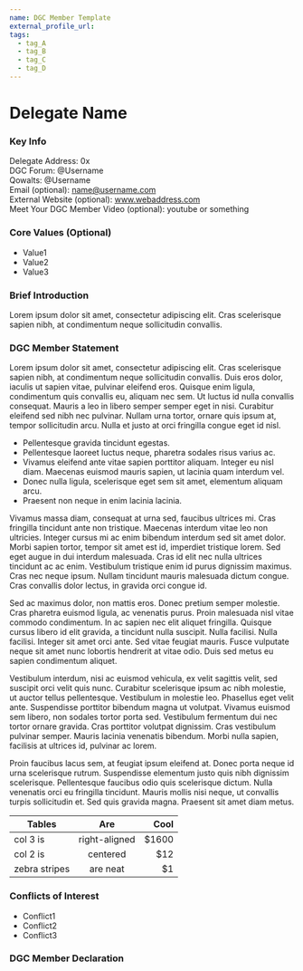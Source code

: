 ```yaml
---
name: DGC Member Template
external_profile_url:
tags:
  - tag_A
  - tag_B
  - tag_C
  - tag_D
---
```


# Delegate Name

### Key Info

Delegate Address: 0x  
DGC Forum: @Username  
Qowalts: @Username  
Email (optional): name@username.com  
External Website (optional): www.webaddress.com  
Meet Your DGC Member Video (optional): youtube or something  

### Core Values (Optional)

- Value1
- Value2
- Value3

### Brief Introduction

Lorem ipsum dolor sit amet, consectetur adipiscing elit. Cras scelerisque sapien nibh, at condimentum neque sollicitudin convallis.

### DGC Member Statement

Lorem ipsum dolor sit amet, consectetur adipiscing elit. Cras scelerisque sapien nibh, at condimentum neque sollicitudin convallis. Duis eros dolor, iaculis ut sapien vitae, pulvinar eleifend eros. Quisque enim ligula, condimentum quis convallis eu, aliquam nec sem. Ut luctus id nulla convallis consequat. Mauris a leo in libero semper semper eget in nisi. Curabitur eleifend sed nibh nec pulvinar. Nullam urna tortor, ornare quis ipsum at, tempor sollicitudin arcu. Nulla et justo at orci fringilla congue eget id nisl.

- Pellentesque gravida tincidunt egestas.
- Pellentesque laoreet luctus neque, pharetra sodales risus varius ac.
- Vivamus eleifend ante vitae sapien porttitor aliquam. Integer eu nisl diam. Maecenas euismod mauris sapien, ut lacinia quam interdum vel.
- Donec nulla ligula, scelerisque eget sem sit amet, elementum aliquam arcu.
- Praesent non neque in enim lacinia lacinia.

Vivamus massa diam, consequat at urna sed, faucibus ultrices mi. Cras fringilla tincidunt ante non tristique. Maecenas interdum vitae leo non ultricies. Integer cursus mi ac enim bibendum interdum sed sit amet dolor. Morbi sapien tortor, tempor sit amet est id, imperdiet tristique lorem. Sed eget augue in dui interdum malesuada. Cras id elit nec nulla ultrices tincidunt ac ac enim. Vestibulum tristique enim id purus dignissim maximus. Cras nec neque ipsum. Nullam tincidunt mauris malesuada dictum congue. Cras convallis dolor lectus, in gravida orci congue id.

Sed ac maximus dolor, non mattis eros. Donec pretium semper molestie. Cras pharetra euismod ligula, ac venenatis purus. Proin malesuada nisl vitae commodo condimentum. In ac sapien nec elit aliquet fringilla. Quisque cursus libero id elit gravida, a tincidunt nulla suscipit. Nulla facilisi. Nulla facilisi. Integer sit amet orci ante. Sed vitae feugiat mauris. Fusce vulputate neque sit amet nunc lobortis hendrerit at vitae odio. Duis sed metus eu sapien condimentum aliquet.

Vestibulum interdum, nisi ac euismod vehicula, ex velit sagittis velit, sed suscipit orci velit quis nunc. Curabitur scelerisque ipsum ac nibh molestie, ut auctor tellus pellentesque. Vestibulum in molestie leo. Phasellus eget velit ante. Suspendisse porttitor bibendum magna ut volutpat. Vivamus euismod sem libero, non sodales tortor porta sed. Vestibulum fermentum dui nec tortor ornare gravida. Cras porttitor volutpat dignissim. Cras vestibulum pulvinar semper. Mauris lacinia venenatis bibendum. Morbi nulla sapien, facilisis at ultrices id, pulvinar ac lorem.

Proin faucibus lacus sem, at feugiat ipsum eleifend at. Donec porta neque id urna scelerisque rutrum. Suspendisse elementum justo quis nibh dignissim scelerisque. Pellentesque faucibus odio quis scelerisque dictum. Nulla venenatis orci eu fringilla tincidunt. Mauris mollis nisi neque, ut convallis turpis sollicitudin et. Sed quis gravida magna. Praesent sit amet diam metus.

| Tables        |      Are      |  Cool |
| ------------- | :-----------: | ----: |
| col 3 is      | right-aligned | $1600 |
| col 2 is      |   centered    |   $12 |
| zebra stripes |   are neat    |    $1 |

### Conflicts of Interest

- Conflict1
- Conflict2
- Conflict3

### DGC Member Declaration
